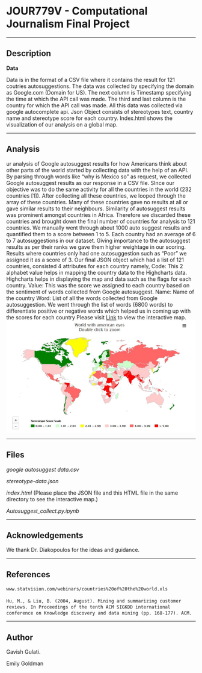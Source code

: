 # JOUR779V - Computational Journalism Final Project

-----------
Description
-----------

**Data**

Data is in the format of a CSV file where it contains the result for 121 coutries autosuggestions. The data was collected by specifying the domain as Google.com (Domain for US). The next column is Timestamp specifying the time at which the API call was made. The third and last column is the country for which the API call was made. All this data was collected via google autocomplete api. Json Object consists of stereotypes text, country name and stereotype score for each country. Index.html shows the visualization of our analysis on a global map.


---------------
Analysis
---------------

ur analysis of Google autosuggest results for how Americans think about other parts of the world started by collecting data with the help of an API. By parsing through words like “why is Mexico so” as request, we collected Google autosuggest results as our response in a CSV file. SInce our objective was to do the same activity for all the countries in the world (232 countries [1]). After collecting all these countries, we looped through the array of these countries. Many of these countries gave no results at all or gave similar results to their neighbours. Similarity of autosuggest results was prominent amongst countries in Africa. Therefore we discarded these countries and brought down the final number of countries for analysis to 121 countries. We manually went through about 1000 auto suggest results and quantified them to a score between 1 to 5. Each country had an average of 6 to 7 autosuggestions in our dataset. Giving importance to the autosuggest results as per their ranks we gave them higher weightage in our scoring. Results where countries only had one autosuggestion such as “Poor” we assigned it as a score of 3. Our final JSON object which had a list of 121 countries, consisted 4 attributes for each country namely,
Code: This 2 alphabet value helps in mapping the country data to the Highcharts data. Highcharts helps in displaying the map and data such as the flags for each country.
Value: This was the score we assigned to each country based on the sentiment of words collected from Google autosuggest.
Name: Name of the country
Word: List of all the words collected from Google autosuggestion.
We went through the list of words (6800 words) to differentiate positive or negative words which helped us in coming up with the scores for each country
Please visit [Link](www.jour779v.dx.am) to view the interactive map.
![Interactive Map](https://github.com/gavishgulati/World-with-american-eyes/blob/master/World-With-American-Eyes.JPG)

-----
Files
-----

*google autosuggest data.csv*

*stereotype-data.json*

*index.html* (Please place the JSON file and this HTML file in the same directory to see the interactive map.)

*Autosuggest_collect.py.ipynb*


----------------
Acknowledgements
----------------

   We thank Dr. Diakopoulos for the ideas and guidance.

----------
References
----------

	www.statvision.com/webinars/countries%20of%20the%20world.xls

	Hu, M., & Liu, B. (2004, August). Mining and summarizing customer reviews. In Proceedings of the tenth ACM SIGKDD international conference on Knowledge discovery and data mining (pp. 168-177). ACM.

-------
Author
-------

Gavish Gulati.

Emily Goldman
